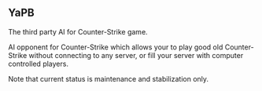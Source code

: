 ## YaPB
The third party AI for Counter-Strike game.

AI opponent for Counter-Strike which allows your to play good old Counter-Strike without connecting to any server, or fill your server with computer controlled players.

Note that current status is maintenance and stabilization only.
